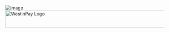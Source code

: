 <img class="w-75" src="https://i.ibb.co/2KbqLG2/Westin-Pay.png" alt="image">
<img width="543" height="55" src="https://westinpay.com/img.png" alt="WestinPay Logo" onclick="window.open('https://weestinpay.com/testpayment.html', '_blank')">



